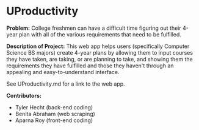 # UProductivity

**Problem:** 
College freshmen can have a difficult time figuring out their 4-year plan with all of the various requirements that need to be fulfilled.

**Description of Project:** 
This web app helps users (specifically Computer Science BS majors) create 4-year plans by allowing them to input courses they have taken, are taking, or are planning to take, and showing them the requirements they have fulfilled and those they haven't through an appealing and easy-to-understand interface.

See UProductivity.md for a link to the web app.

**Contributors:** 
* Tyler Hecht (back-end coding)
* Benita Abraham (web scraping)
* Aparna Roy (front-end coding)
